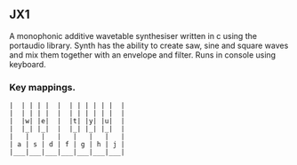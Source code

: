 ## JX1
A monophonic additive wavetable synthesiser written in c using the portaudio library. Synth has the ability to create saw, sine and square waves and mix them together with an envelope and filter. Runs in console using keyboard. 

### Key mappings.
```
|  | | | |  |  | | | | | |  |
|  | | | |  |  | | | | | |  |
|  |w| |e|  |  |t| |y| |u|  |
|  |_| |_|  |  |_| |_| |_|  | 
|   |   |   |   |   |   |   |
| a | s | d | f | g | h | j | 
|___|___|___|___|___|___|___|
```

